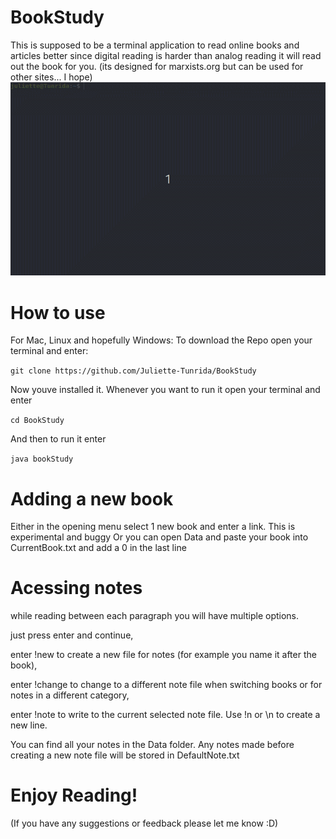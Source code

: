 # BookStudy
This is supposed to be a terminal application to read online books and articles better since digital reading is harder than analog reading it will read out the book for you. (its designed for marxists.org but can be used for other sites... I hope)
![Sneek peek into what it looks like](https://github.com/Juliette-Tunrida/BookStudy/blob/master/Bookstudytutorialgif.gif)

# How to use

For Mac, Linux and hopefully Windows:
  To download the Repo open your terminal and enter:
  
  `git clone https://github.com/Juliette-Tunrida/BookStudy`
  
   Now youve installed it. Whenever you want to run it open your terminal and enter
   
  `cd BookStudy`
  
  And then to run it enter
  
  `java bookStudy`
  

# Adding a new book

Either in the opening menu select 1 new book and enter a link. This is experimental and buggy
Or you can open Data and paste your book into CurrentBook.txt and add a 0 in the last line

# Acessing notes

while reading between each paragraph you will have multiple options.

just press enter and continue,

enter !new <name> to create a new file for notes (for example you name it after the book),
  
enter !change to change to a different note file when switching books or for notes in a different category,

enter !note <text> to write to the current selected note file. Use !n or \n to create a new line.
  
You can find all your notes in the Data folder. Any notes made before creating a new note file will be stored in DefaultNote.txt

# Enjoy Reading! 

(If you have any suggestions or feedback please let me know :D)
